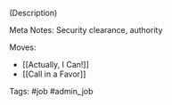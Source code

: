 (Description)

Meta Notes: Security clearance, authority

Moves:
- [[Actually, I Can!]]
- [[Call in a Favor]]

Tags:
#job #admin_job 